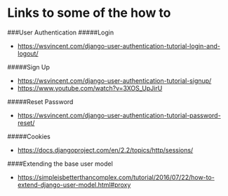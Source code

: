 # Links to some of the how to
###User Authentication
#####Login
- https://wsvincent.com/django-user-authentication-tutorial-login-and-logout/

#####Sign Up
- https://wsvincent.com/django-user-authentication-tutorial-signup/
- https://www.youtube.com/watch?v=3XOS_UpJirU

#####Reset Password
- https://wsvincent.com/django-user-authentication-tutorial-password-reset/

#####Cookies
- https://docs.djangoproject.com/en/2.2/topics/http/sessions/

####Extending the base user model
- https://simpleisbetterthancomplex.com/tutorial/2016/07/22/how-to-extend-django-user-model.html#proxy

